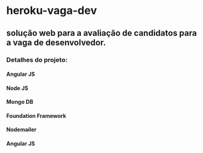 # heroku-vaga-dev
<h2>solução web para a avaliação de candidatos para a vaga de desenvolvedor.</h2>

<h3>Detalhes do projeto:</h3>
<h4>Angular JS</h4>
<h4>Node JS</h4>
<h4>Mongo DB</h4>
<h4>Foundation Framework</h4>
<h4>Nodemailer</h4>
<h4>Angular JS</h4>
